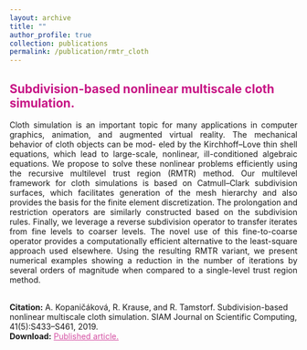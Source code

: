 ```yaml
---
layout: archive
title: ""
author_profile: true
collection: publications
permalink: /publication/rmtr_cloth
---
```


## <span style="color:rgb(199, 21, 133)">  Subdivision-based nonlinear multiscale cloth simulation. </span>
<div style="text-align: justify">Cloth simulation is an important topic for many applications in computer graphics, animation, and augmented virtual reality. The mechanical behavior of cloth objects can be mod- eled by the Kirchhoff–Love thin shell equations, which lead to large-scale, nonlinear, ill-conditioned algebraic equations. We propose to solve these nonlinear problems efficiently using the recursive multilevel trust region (RMTR) method. Our multilevel framework for cloth simulations is based on Catmull–Clark subdivision surfaces, which facilitates generation of the mesh hierarchy and also provides the basis for the finite element discretization. The prolongation and restriction operators are similarly constructed based on the subdivision rules. Finally, we leverage a reverse subdivision operator to transfer iterates from fine levels to coarser levels. The novel use of this fine-to-coarse operator provides a computationally efficient alternative to the least-square approach used elsewhere. Using the resulting RMTR variant, we present numerical examples showing a reduction in the number of iterations by several orders of magnitude when compared to a single-level trust region method.
</div><br />


**Citation:** A. Kopaničáková, R. Krause, and R. Tamstorf. Subdivision-based nonlinear multiscale cloth simulation. SIAM Journal on Scientific Computing, 41(5):S433–S461, 2019.  <br />
**Download:** <a href="https://epubs.siam.org/doi/abs/10.1137/18M1194870" style="color:rgb(199, 21, 133,0.75);">Published article.</a> <br />


